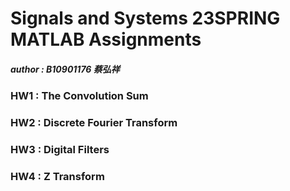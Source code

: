 # Signals and Systems 23SPRING MATLAB Assignments
##### author : B10901176 蔡弘祥

### HW1 : The Convolution Sum
### HW2 : Discrete Fourier Transform
### HW3 : Digital Filters
### HW4 : Z Transform
